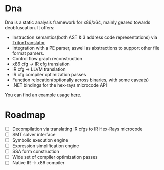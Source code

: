 # Dna

Dna is a static analysis framework for x86/x64, mainly geared towards deobfuscation. It offers:
- Instruction semantics(both AST & 3 address code representations) via [TritonTranslator](https://github.com/Colton1skees/TritonTranslator)
- Integration with a PE parser, aswell as abstractions to support other file format parsers.
- Control flow graph reconstruction
- x86 cfg -> IR cfg translation
- IR cfg -> LLVM translation
- IR cfg compiler optimization passes
- Function relocation(optionally across binaries, with some caveats)
- .NET bindings for the hex-rays microcode API

You can find an example usage [here](https://github.com/Colton1skees/Dna/blob/master/Dna.Example/Program.cs).

# Roadmap
 * [ ] Decompilation via translating IR cfgs to IR Hex-Rays microcode
 * [ ] SMT solver interface
 * [ ] Symbolic execution engine
 * [ ] Expression simplification engine
 * [ ] SSA form construction
 * [ ] Wide set of compiler optimization passes
 * [ ] Native IR -> x86 compiler
